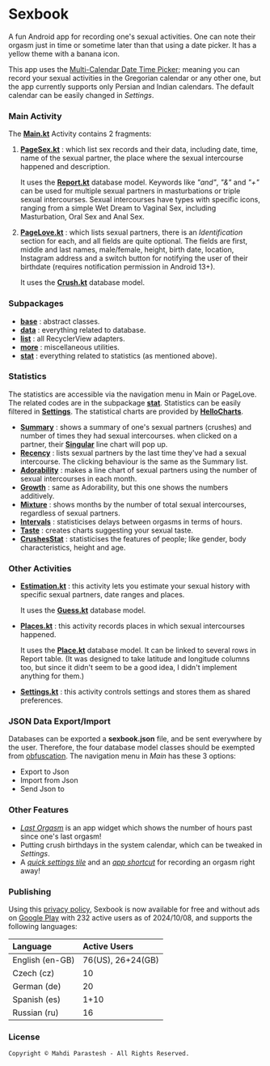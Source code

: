 # Sexbook

A fun Android app for recording one's sexual activities. One can note their orgasm just in time or sometime later than
that using a date picker. It has a yellow theme with a banana icon.

This app uses the [Multi-Calendar Date Time Picker](https://github.com/fulcrum6378/mcdtp); meaning you can record your
sexual activities in the Gregorian calendar or any other one, but the app currently supports only Persian and Indian
calendars. The default calendar can be easily changed in *Settings*.

### Main Activity

The [**Main.kt**](app/src/kotlin/ir/mahdiparastesh/sexbook/Main.kt) Activity contains 2 fragments:

1. [**PageSex.kt**](app/src/kotlin/ir/mahdiparastesh/sexbook/PageSex.kt) :
   which list sex records and their data, including date, time, name of the sexual partner, the place where the sexual
   intercourse happened and description.

   It uses the [**Report.kt**](app/src/kotlin/ir/mahdiparastesh/sexbook/data/Report.kt) database model.
   Keywords like *"and"*, *"&"* and *"+"* can be used for multiple sexual partners in masturbations or triple sexual
   intercourses.
   Sexual intercourses have types with specific icons, ranging from a simple Wet Dream to Vaginal Sex,
   including Masturbation, Oral Sex and Anal Sex.
2. [**PageLove.kt**](app/src/kotlin/ir/mahdiparastesh/sexbook/PageLove.kt) :
   which lists sexual partners, there is an *Identification* section for each, and all fields are quite optional.
   The fields are first, middle and last names, male/female, height, birth date, location, Instagram address and a
   switch button for notifying the user of their birthdate (requires notification permission in Android 13+).

   It uses the [**Crush.kt**](app/src/kotlin/ir/mahdiparastesh/sexbook/data/Crush.kt) database model.

### Subpackages

- [**base**](app/src/kotlin/ir/mahdiparastesh/sexbook/base) : abstract classes.
- [**data**](app/src/kotlin/ir/mahdiparastesh/sexbook/data) : everything related to database.
- [**list**](app/src/kotlin/ir/mahdiparastesh/sexbook/list) : all RecyclerView adapters.
- [**more**](app/src/kotlin/ir/mahdiparastesh/sexbook/more) : miscellaneous utilities.
- [**stat**](app/src/kotlin/ir/mahdiparastesh/sexbook/stat) : everything related to statistics (as mentioned above).

### Statistics

The statistics are accessible via the navigation menu in Main or PageLove.
The related codes are in the subpackage [**stat**](app/src/kotlin/ir/mahdiparastesh/sexbook/stat).
Statistics can be easily filtered in [**Settings**](app/src/kotlin/ir/mahdiparastesh/sexbook/Settings.kt).
The statistical charts are provided by [**HelloCharts**](https://github.com/fulcrum6378/HelloCharts).

- [**Summary**](app/src/kotlin/ir/mahdiparastesh/sexbook/stat/Summary.kt) :
  shows a summary of one's sexual partners (crushes) and number of times they had sexual intercourses.
  when clicked on a partner, their [**Singular**](app/src/kotlin/ir/mahdiparastesh/sexbook/stat/Singular.kt)
  line chart will pop up.
- [**Recency**](app/src/kotlin/ir/mahdiparastesh/sexbook/stat/Recency.kt) :
  lists sexual partners by the last time they've had a sexual intercourse.
  The clicking behaviour is the same as the Summary list.
- [**Adorability**](app/src/kotlin/ir/mahdiparastesh/sexbook/stat/Adorability.kt) :
  makes a line chart of sexual partners using the number of sexual intercourses in each month.
- [**Growth**](app/src/kotlin/ir/mahdiparastesh/sexbook/stat/Growth.kt) :
  same as Adorability, but this one shows the numbers additively.
- [**Mixture**](app/src/kotlin/ir/mahdiparastesh/sexbook/stat/Mixture.kt) :
  shows months by the number of total sexual intercourses, regardless of sexual partners.
- [**Intervals**](app/src/kotlin/ir/mahdiparastesh/sexbook/stat/Intervals.kt) :
  statisticises delays between orgasms in terms of hours.
- [**Taste**](app/src/kotlin/ir/mahdiparastesh/sexbook/stat/Taste.kt) :
  creates charts suggesting your sexual taste.
- [**CrushesStat**](app/src/kotlin/ir/mahdiparastesh/sexbook/stat/CrushesStat.kt) :
  statisticises the features of people; like gender, body characteristics, height and age.

### Other Activities

- [**Estimation.kt**](app/src/kotlin/ir/mahdiparastesh/sexbook/Estimation.kt) :
  this activity lets you estimate your sexual history with specific sexual partners, date ranges and places.

  It uses the [**Guess.kt**](app/src/kotlin/ir/mahdiparastesh/sexbook/data/Guess.kt) database model.

- [**Places.kt**](app/src/kotlin/ir/mahdiparastesh/sexbook/Places.kt) :
  this activity records places in which sexual intercourses happened.

  It uses the [**Place.kt**](app/src/kotlin/ir/mahdiparastesh/sexbook/data/Place.kt) database model.
  It can be linked to several rows in Report table. (It was designed to take latitude and longitude columns too,
  but since it didn't seem to be a good idea, I didn't implement anything for them.)

- [**Settings.kt**](app/src/kotlin/ir/mahdiparastesh/sexbook/Settings.kt) :
  this activity controls settings and stores them as shared preferences.

### JSON Data Export/Import

Databases can be exported a **sexbook.json** file, and be sent everywhere by the user.
Therefore, the four database model classes should be exempted from [obfuscation](app/proguard-rules.pro).
The navigation menu in *Main* has these 3 options:

- Export to Json
- Import from Json
- Send Json to

### Other Features

- [*Last Orgasm*](app/src/kotlin/ir/mahdiparastesh/sexbook/more/LastOrgasm.kt) is an app widget which shows
  the number of hours past since one's last orgasm!
- Putting crush birthdays in the system calendar, which can be tweaked in *Settings*.
- A [*quick settings tile*](app/src/kotlin/ir/mahdiparastesh/sexbook/more/SexTileService.kt) and an
  [*app shortcut*](app/src/res/xml/shortcuts.xml) for recording an orgasm right away!

### Publishing

Using this [privacy policy](https://mahdiparastesh.ir/welcome/privacy/sexbook.html),
Sexbook is now available for free and without ads on
[Google Play](https://play.google.com/store/apps/details?id=ir.mahdiparastesh.sexbook)
with 232 active users as of 2024/10/08,
and supports the following languages:

| Language        | Active Users      |
|:----------------|:------------------|
| English (en-GB) | 76(US), 26+24(GB) |
| Czech (cz)      | 10                |
| German (de)     | 20                |
| Spanish (es)    | 1+10              |
| Russian (ru)    | 16                |

### License

```
Copyright © Mahdi Parastesh - All Rights Reserved.
```
